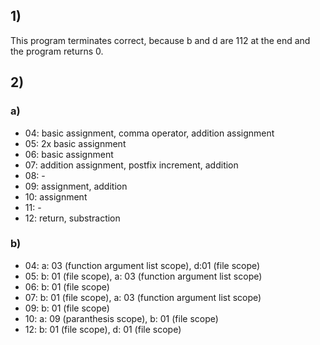 ## 1)
This program terminates correct, because b and d are 112 at the end and the program returns 0.

## 2)

### a)
- 04: basic assignment, comma operator, addition assignment
- 05: 2x basic assignment
- 06: basic assignment
- 07: addition assignment, postfix increment, addition
- 08: -
- 09: assignment, addition
- 10: assignment
- 11: -
- 12: return, substraction

### b)
- 04: a: 03 (function argument list scope), d:01 (file scope)
- 05: b: 01 (file scope), a: 03 (function argument list scope)
- 06: b: 01 (file scope)
- 07: b: 01 (file scope), a: 03 (function argument list scope)
- 09: b: 01 (file scope)
- 10: a: 09 (paranthesis scope), b: 01 (file scope)
- 12: b: 01 (file scope), d: 01 (file scope)
